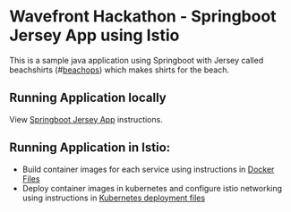 # Wavefront Hackathon - Springboot Jersey App using Istio

This is a sample java application using Springboot with Jersey called beachshirts (#[beachops](https://medium.com/@matthewzeier/thoughts-from-an-operations-wrangler-how-we-use-alerts-to-monitor-wavefront-71329c5e57a8))
which makes shirts for the beach.

## Running Application locally

View [Springboot Jersey App](https://github.com/wavefrontHQ/hackathon/tree/master/3D-microservices-observability/springboot-jersey-app#wavefront-hackathon---springboot-jersey-app) instructions.

## Running Application in Istio:

  - Build container images for each service using instructions in [Docker Files](https://github.com/wavefrontHQ/hackathon/blob/akodali/sm/3D-microservices-observability/service-mesh/springboot-jersey-app/dockerFiles/README.md)
  - Deploy container images in kubernetes and configure istio networking using instructions in [Kubernetes deployment files](https://github.com/wavefrontHQ/hackathon/blob/akodali/sm/3D-microservices-observability/service-mesh/springboot-jersey-app/kubernetesFiles/README.md)
